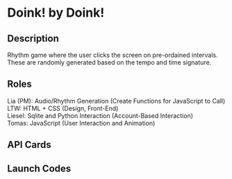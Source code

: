 # Doink! by Doink!

## Description
Rhythm game where the user clicks the screen on pre-ordained intervals. These are randomly generated based on the tempo and time signature. 

## Roles
Lia (PM): Audio/Rhythm Generation (Create Functions for JavaScript to Call)  
LTW:  HTML + CSS (Design, Front-End)  
Liesel: Sqlite and Python Interaction (Account-Based Interaction)  
Tomas:  JavaScript (User Interaction and Animation)  

## API Cards

## Launch Codes
